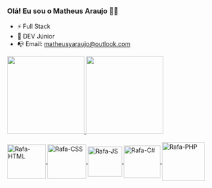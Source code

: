 ### Olá! Eu sou o Matheus Araujo 👋🏼

- ⚡ Full Stack
- 🌱 DEV Júnior
- 📭 Email: matheusyaraujo@outlook.com

<div>
  <a href="https://github.com/matheusyaraujoo">
    <img height="180em" src="https://github-readme-stats.vercel.app/api?username=matheusyaraujoo&show_icons=true&theme=chartreuse-dark"/>
    <img height="180em" src="https://github-readme-stats.vercel.app/api/top-langs/?username=matheusyaraujoo&layout=compact&theme=chartreuse-dark"/>
</div>

<div style="display: inline_block"><br>
  <img align="center" alt= "Rafa-HTML" height="80" width="90"  src="https://icongr.am/devicon/html5-original.svg?size=128&color=currentColor">
  <img align="center" alt= "Rafa-CSS" height="80" width="90"  src="https://icongr.am/devicon/css3-original.svg?size=128&color=currentColor">
  <img align="center" alt= "Rafa-JS" height="70" width="80"  src="https://icongr.am/devicon/javascript-original.svg?size=128&color=currentColor">
  <img align="center" alt= "Rafa-C#" height="75" width="85"  src="https://icongr.am/devicon/csharp-original.svg?size=128&color=currentColor">
    <img align="center" alt= "Rafa-PHP" height="90" width="100"  src="https://icongr.am/devicon/php-original.svg?size=128&color=currentColor">
          
</div>
